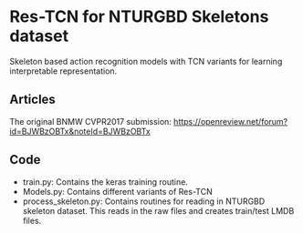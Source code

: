 # Res-TCN for NTURGBD Skeletons dataset
Skeleton based action recognition models with TCN variants for learning interpretable representation.

## Articles
The original BNMW CVPR2017 submission: https://openreview.net/forum?id=BJWBzOBTx&noteId=BJWBzOBTx

## Code
- train.py: Contains the keras training routine.
- Models.py: Contains different variants of Res-TCN
- process_skeleton.py: Contains routines for reading in NTURGBD skeleton dataset. This reads in the raw files and creates train/test LMDB files.

